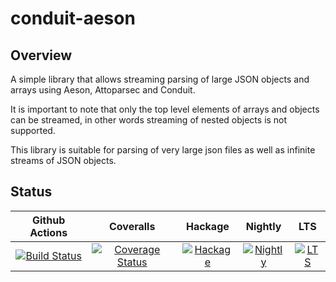 # conduit-aeson

## Overview

A simple library that allows streaming parsing of large JSON objects and arrays
using Aeson, Attoparsec and Conduit.

It is important to note that only the top level elements of arrays and objects
can be streamed, in other words streaming of nested objects is not supported.

This library is suitable for parsing of very large json files as well as
infinite streams of JSON objects.

## Status

| Github Actions | Coveralls | Hackage | Nightly | LTS |
|:--------------:|:---------:|:-------:|:-------:|:---:|
| [![Build Status][GA-badge]][GA-link] | [![Coverage Status][Coveralls-badge]][Coveralls-link] | [![Hackage][Hackage-badge]][Hackage-link] | [![Nightly][Nightly-badge]][Nightly-link] | [![LTS][LTS-badge]][LTS-link]

[GA-badge]: https://github.com/lehins/conduit-aeson/workflows/CI/badge.svg
[GA-link]: https://github.com/lehins/conduit-aeson/actions
[Coveralls-badge]: https://coveralls.io/repos/github/lehins/conduit-aeson/badge.svg?branch=master
[Coveralls-link]: https://coveralls.io/github/lehins/conduit-aeson?branch=master
[Hackage-badge]: https://img.shields.io/hackage/v/conduit-aeson.svg
[Hackage-link]: https://hackage.haskell.org/package/conduit-aeson
[Nightly-badge]: https://www.stackage.org/package/conduit-aeson/badge/nightly
[Nightly-link]: https://www.stackage.org/nightly/package/conduit-aeson
[LTS-badge]: https://www.stackage.org/package/conduit-aeson/badge/lts
[LTS-link]: https://www.stackage.org/lts/package/conduit-aeson
